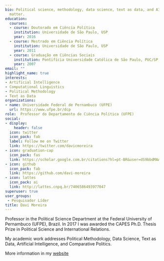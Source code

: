 ```yaml
---
bio: Political science, methodology, data science, text as data, and AI
  matter.
education:
  courses:
  - course: Doutorado em Ciência Política
    institution: Universidade de São Paulo, USP
    year: 2016
  - course: Mestrado em Ciência Política
    institution: Universidade de São Paulo, USP
    year: 2011
  - course: Graduação em Ciências Sociais
    institution: Pontifícia Universidade Católica de São Paulo, PUC/SP, Brasil
    year: 2007
email: ""
highlight_name: true
interests:
- Artificial Intelligence
- Computational Linguistics
- Political Methodology
- Text as Data
organizations:
- name: Universidade Federal de Pernambuco (UFPE)
  url: https://www.ufpe.br/dcp
role:  Professor do Departamento de Ciência Política (UFPE)
social:
- display:
    header: false
  icon: twitter
  icon_pack: fab
  label: Follow me on Twitter
  link: https://twitter.com/davicmoreira
- icon: graduation-cap
  icon_pack: fas
  link: https://scholar.google.com.br/citations?hl=pt-BR&user=dS9bbdMAAAAJ
- icon: github
  icon_pack: fab
  link: https://github.com/davi-moreira
- icon: lattes
  icon_pack: ai
  link: http://lattes.cnpq.br/7406586493977047
superuser: true
user_groups:
 - Pesquisador Líder
title: Davi Moreira
---
```


Professor in the Political Science Department at the Federal University of Pernambuco (UFPE), Brazil. In 2017 I was awarded the CAPES Ph.D. Thesis Prize in Political Science and International Relations.

My academic work addresses Political Methodology, Data Science, Text as Data, Artificial Intelligence, and Comparative Politics.

More information in my [website](https://davimoreira.com/)